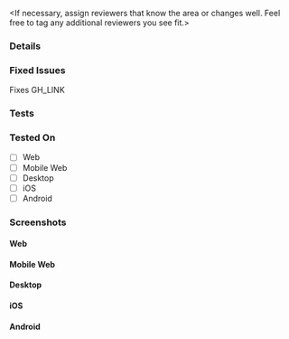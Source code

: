 <If necessary, assign reviewers that know the area or changes well. Feel free to tag any additional reviewers you see fit.>

### Details
<Explanation of the change or anything fishy that is going on>

### Fixed Issues
<Please replace GH_LINK with the link to the GitHub issue this Pull Request is fixing>
Fixes GH_LINK

### Tests
<!--- 
Add a numbered list of manual tests you performed that validates your changes work on all platforms, and that there are no regressions present.
Add any additional test steps if test steps are unique to a particular platform.
Manual test steps should be written so that your reviewer can repeat and verify one or more expected outcomes.

For example:
1. Click on the text input to bring it into focus
2. Upload an image via copy paste
3. Verify a modal appears displaying a preview of that image 
--->

### Tested On

- [ ] Web
- [ ] Mobile Web
- [ ] Desktop
- [ ] iOS
- [ ] Android

### Screenshots
<Add any necessary screenshots for all platforms if your change added or updated UI>

#### Web
<!-- Insert screenshots of your changes on the web platform or write "no changes"-->

#### Mobile Web
<!-- Insert screenshots of your changes on the web platform (from a mobile browser) or write "no changes"-->

#### Desktop
<!-- Insert screenshots of your changes on the desktop platform or write "no changes"-->

#### iOS
<!-- Insert screenshots of your changes on the iOS platform or write "no changes"-->

#### Android
<!-- Insert screenshots of your changes on the Android platform or write "no changes"-->
